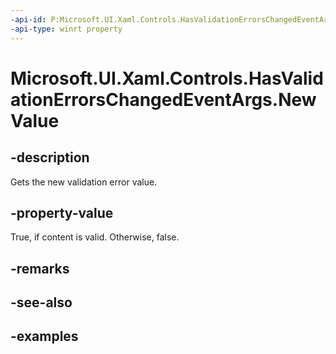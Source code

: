```yaml
---
-api-id: P:Microsoft.UI.Xaml.Controls.HasValidationErrorsChangedEventArgs.NewValue
-api-type: winrt property
---
```


# Microsoft.UI.Xaml.Controls.HasValidationErrorsChangedEventArgs.NewValue

<!--
public bool NewValue { get; }
-->

## -description

Gets the new validation error value.

## -property-value

True, if content is valid. Otherwise, false.

## -remarks

## -see-also

## -examples
